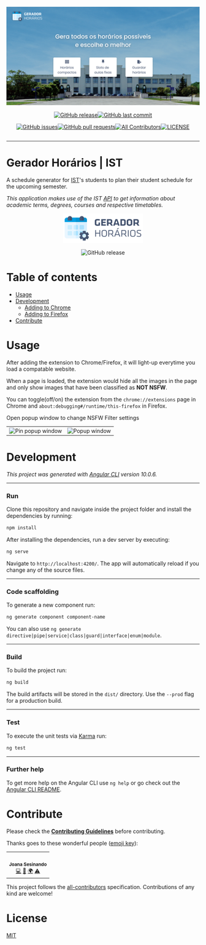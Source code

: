![](./src/assets/readme/banner.png)

<div align="center" style="display: flex; flex-wrap: wrap; justify-content: center">
  
  <a href="https://github.com/joanasesinando/gerador-horarios-ist/releases/" target="_blank">
    <img alt="GitHub release" src="https://img.shields.io/github/v/release/joanasesinando/gerador-horarios-ist?include_prereleases&style=flat-square">
  </a>

  <a href="https://github.com/joanasesinando/gerador-horarios-ist/commits/master" target="_blank">
    <img src="https://img.shields.io/github/last-commit/joanasesinando/gerador-horarios-ist?style=flat-square" alt="GitHub last commit">
  </a>

</div>

<div align="center" style="display: flex; flex-wrap: wrap; justify-content: center; align-items: center">

  <a href="https://github.com/joanasesinando/gerador-horarios-ist/issues" target="_blank">
    <img src="https://img.shields.io/github/issues/joanasesinando/gerador-horarios-ist?style=flat-square&color=red" alt="GitHub issues">
  </a>

  <a href="https://github.com/joanasesinando/gerador-horarios-ist/pulls" target="_blank">
    <img src="https://img.shields.io/github/issues-pr/joanasesinando/gerador-horarios-ist?style=flat-square&color=blue" alt="GitHub pull requests">
  </a>

  <!-- ALL-CONTRIBUTORS-BADGE:START - Do not remove or modify this section -->
  [![All Contributors](https://img.shields.io/badge/all_contributors-1-orange.svg?style=flat-square)](#contributors-)
  <!-- ALL-CONTRIBUTORS-BADGE:END -->

  <a href="https://github.com/joanasesinando/gerador-horarios-ist/blob/master/LICENSE" target="_blank">
    <img alt="LICENSE" src="https://img.shields.io/github/license/joanasesinando/gerador-horarios-ist?style=flat-square&color=yellow">
  <a/>
</div>

<hr>
<h1>Gerador Horários | IST</h1>

A schedule generator for [IST](https://tecnico.ulisboa.pt/en/ )'s students to plan their student schedule for the upcoming semester.

*This application makes use of the IST [API](https://fenixedu.org/dev/api/ ) to get information about academic terms, degrees, courses and respective timetables.*

<p align="center">
  <img alt='logo' src='./src/assets/readme/logo.png'>
</p>

<p align="center">
  <img alt="GitHub release" src="https://raw.githubusercontent.com/joanasesinando/gerador-horarios-ist/master/src/assets/readme/presentation.gif">
</p>

# Table of contents

- [Usage](#usage)
- [Development](#development)
  - [Adding to Chrome](#adding-to-chrome)
  - [Adding to Firefox](#adding-to-firefox)
- [Contribute](#contribute)

# Usage

After adding the extension to Chrome/Firefox, it will light-up everytime you load a compatable website.

When a page is loaded, the extension would hide all the images in the page and only show images that have been classified as **NOT NSFW**.

You can toggle(off/on) the extension from the ```chrome://extensions``` page in Chrome and ```about:debugging#/runtime/this-firefox``` in Firefox.

Open popup window to change NSFW Filter settings

<table>
  <tr>
    <td vlign="center">
      <img src="./demo/images/pin_popup.png" alt="Pin popup window">
    </td>
    <td vlign="center">
      <img src="./demo/images/popup.png" alt="Popup window">
    </td>
  </tr>
</table>


# Development

*This project was generated with [Angular CLI](https://cli.angular.io/) version 10.0.6.*
<hr>

### Run
Clone this repository and navigate inside the project folder and install the dependencies by running:

```sh
npm install
```

After installing the dependencies, run a dev server by executing:

```sh
ng serve
```

Navigate to `http://localhost:4200/`. The app will automatically reload if you change any of the source files.
<hr>

### Code scaffolding
To generate a new component run:

```sh
ng generate component component-name
```

You can also use `ng generate directive|pipe|service|class|guard|interface|enum|module`.
<hr>

### Build
To build the project run:

```sh
ng build
```

The build artifacts will be stored in the `dist/` directory. Use the `--prod` flag for a production build.
<hr>

### Test
To execute the unit tests via [Karma](https://karma-runner.github.io) run:

```sh
ng test
```
<hr>

### Further help

To get more help on the Angular CLI use `ng help` or go check out the [Angular CLI README](https://github.com/angular/angular-cli/blob/master/README.md).

# Contribute

Please check the [**Contributing Guidelines**](https://github.com/joanasesinando/gerador-horarios-ist/blob/master/.github/markdown/CONTRIBUTING.md) before contributing.

Thanks goes to these wonderful people ([emoji key](https://allcontributors.org/docs/en/emoji-key)):

<!-- ALL-CONTRIBUTORS-LIST:START - Do not remove or modify this section -->
<!-- prettier-ignore-start -->
<!-- markdownlint-disable -->
<table>
  <tr>
    <td align="center"><a href="https://github.com/joanasesinando"><img src="https://avatars.githubusercontent.com/u/43472922?v=4?s=100" width="100px;" alt=""/><br /><sub><b>Joana Sesinando</b></sub></a><br /><a href="https://github.com/joanasesinando/gerador-horarios-ist/commits?author=joanasesinando" title="Code">💻</a> <a href="#design-joanasesinando" title="Design">🎨</a> <a href="#translation-joanasesinando" title="Translation">🌍</a> <a href="https://github.com/joanasesinando/gerador-horarios-ist/commits?author=joanasesinando" title="Tests">⚠️</a></td>
  </tr>
</table>

<!-- markdownlint-restore -->
<!-- prettier-ignore-end -->

<!-- ALL-CONTRIBUTORS-LIST:END -->

This project follows the [all-contributors](https://github.com/all-contributors/all-contributors) specification. Contributions of any kind are welcome!

# License
[MIT](https://github.com/joanasesinando/gerador-horarios-ist/edit/master/README.md)
